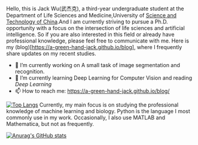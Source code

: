 ### 

<!--
**a-green-hand-jack/a-green-hand-jack** is a ✨ _special_ ✨ repository because its `README.md` (this file) appears on your GitHub profile.

Here are some ideas to get you started:

- 🔭 I’m currently working on ...
- 🌱 I’m currently learning ...
- 👯 I’m looking to collaborate on ...
- 🤔 I’m looking for help with ...
- 💬 Ask me about ...
- 📫 How to reach me: ...
- 😄 Pronouns: ...
- ⚡ Fun fact: ...
-->
Hello, this is Jack Wu(武杰克), a third-year undergraduate student at the Department of Life Sciences and Medicine,University of [Science and Technology of China](https://www.ustc.edu.cn/).And I am currently striving to pursue a Ph.D. opportunity with a focus on the intersection of life sciences and artificial intelligence.
So if you are also interested in this field or already have professional knowledge, please feel free to communicate with me. Here is my (blog)[https://a-green-hand-jack.github.io/blog], where I frequently share updates on my recent studies. 

- 🔭 I’m currently working on A small task of image segmentation and recognition.
- 🌱 I’m currently learning Deep Learning for Computer Vision and reading *Deep Learning*
- 📫 How to reach me: https://a-green-hand-jack.github.io/blog/

[![Top Langs](https://github-readme-stats.vercel.app/api/top-langs/?username=a-green-hand-jack)](https://github.com/anuraghazra/github-readme-stats)
Currently, my main focus is on studying the professional knowledge of machine learning and biology. Python is the language I most commonly use in my work. Occasionally, I also use MATLAB and Mathematica, but not as frequently.

[![Anurag's GitHub stats](https://github-readme-stats.vercel.app/api?username=a-green-hand-jack)](https://github.com/anuraghazra/github-readme-stats)
